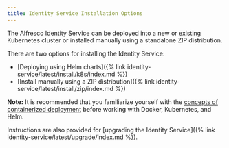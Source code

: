 ```yaml
---
title: Identity Service Installation Options
---
```


The Alfresco Identity Service can be deployed into a new or existing Kubernetes cluster 
or installed manually using a standalone ZIP distribution.

There are two options for installing the Identity Service:

* [Deploying using Helm charts]({% link identity-service/latest/install/k8s/index.md %})
* [Install manually using a ZIP distribution]({% link identity-service/latest/install/zip/index.md %})

**Note:** It is recommended that you familiarize yourself with the [concepts of containerized deployment](TODO_LINK:https://docs.alfresco.com/6.1/concepts/deploy-overview.html) before working with Docker, Kubernetes, and Helm.

Instructions are also provided for [upgrading the Identity Service]({% link identity-service/latest/upgrade/index.md %}).


